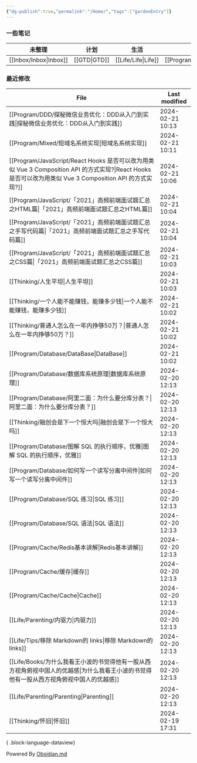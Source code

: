 ```yaml
---
{"dg-publish":true,"permalink":"/Home/","tags":["gardenEntry"]}
---
```



### 一些笔记

| 未整理 | 计划 | 生活 | 编程 | 思考 |
| ---- | ---- | ---- | ---- | ---- |
| [[Inbox/Inbox\|Inbox]] | [[GTD\|GTD]] | [[Life/Life\|Life]] | [[Program/Program\|Program]] | [[Thinking/Thinking\|Thinking]] |

### 最近修改

| File                                                                                                                             | Last modified    |
| -------------------------------------------------------------------------------------------------------------------------------- | ---------------- |
| [[Program/DDD/探秘微信业务优化：DDD从入门到实践\|探秘微信业务优化：DDD从入门到实践]]                                                                        | 2024-02-21 10:13 |
| [[Program/Mixed/短域名系统实现\|短域名系统实现]]                                                                                            | 2024-02-21 10:11 |
| [[Program/JavaScript/React Hooks 是否可以改为用类似 Vue 3 Composition API 的方式实现?\|React Hooks 是否可以改为用类似 Vue 3 Composition API 的方式实现?]] | 2024-02-21 10:06 |
| [[Program/JavaScript/「2021」高频前端面试题汇总之HTML篇\|「2021」高频前端面试题汇总之HTML篇]]                                                           | 2024-02-21 10:04 |
| [[Program/JavaScript/「2021」高频前端面试题汇总之手写代码篇\|「2021」高频前端面试题汇总之手写代码篇]]                                                           | 2024-02-21 10:04 |
| [[Program/JavaScript/「2021」高频前端面试题汇总之CSS篇\|「2021」高频前端面试题汇总之CSS篇]]                                                             | 2024-02-21 10:03 |
| [[Thinking/人生平坦\|人生平坦]]                                                                                                       | 2024-02-21 10:03 |
| [[Thinking/一个人能不能赚钱，能赚多少钱\|一个人能不能赚钱，能赚多少钱]]                                                                                   | 2024-02-21 10:02 |
| [[Thinking/普通人怎么在一年内挣够50万？\|普通人怎么在一年内挣够50万？]]                                                                                 | 2024-02-21 10:02 |
| [[Program/Database/DataBase\|DataBase]]                                                                                       | 2024-02-21 10:02 |
| [[Program/Database/数据库系统原理\|数据库系统原理]]                                                                                         | 2024-02-20 12:13 |
| [[Program/Database/阿里二面：为什么要分库分表？\|阿里二面：为什么要分库分表？]]                                                                           | 2024-02-20 12:13 |
| [[Thinking/融创会是下一个恒大吗\|融创会是下一个恒大吗]]                                                                                           | 2024-02-20 12:13 |
| [[Program/Database/图解 SQL 的执行顺序，优雅\|图解 SQL 的执行顺序，优雅]]                                                                         | 2024-02-20 12:13 |
| [[Program/Database/如何写一个读写分离中间件\|如何写一个读写分离中间件]]                                                                               | 2024-02-20 12:13 |
| [[Program/Database/SQL 练习\|SQL 练习]]                                                                                           | 2024-02-20 12:13 |
| [[Program/Database/SQL 语法\|SQL 语法]]                                                                                           | 2024-02-20 12:13 |
| [[Program/Cache/Redis基本讲解\|Redis基本讲解]]                                                                                        | 2024-02-20 12:13 |
| [[Program/Cache/缓存\|缓存]]                                                                                                      | 2024-02-20 12:13 |
| [[Program/Cache/Cache\|Cache]]                                                                                                | 2024-02-20 12:13 |
| [[Life/Parenting/内驱力\|内驱力]]                                                                                                   | 2024-02-20 12:13 |
| [[Life/Tips/移除 Markdown的 links\|移除 Markdown的 links]]                                                                          | 2024-02-20 12:13 |
| [[Life/Books/为什么我看王小波的书觉得他有一股从西方视角俯视中国人的优越感\|为什么我看王小波的书觉得他有一股从西方视角俯视中国人的优越感]]                                                 | 2024-02-20 12:13 |
| [[Life/Parenting/Parenting\|Parenting]]                                                                                       | 2024-02-20 12:13 |
| [[Thinking/怀旧\|怀旧]]                                                                                                           | 2024-02-19 17:31 |

{ .block-language-dataview}

Powered By [Obsidian.md](https://obsidian.md/)
